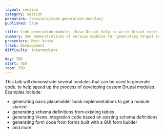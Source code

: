 ```yaml
---
layout: session
category: session
permalink: /sessions/code-generation-modules/
published: true

title: Code generation modules (Have Drupal help to write Drupal code)
summary: See demonstrations of various modules for generating Drupal code. Make Drupal write its own modules.
presenters: Matt Vance
track: Development
difficulty: Intermediate

day: TBD
start: TBD
room: TBD
---
```


This talk will demonstrate several modules that can be used to generate code, to help speed up the process of developing custom Drupal modules. Examples include:

* generating basic placeholder hook implementations to get a module started
* generating schema definitions from existing tables
* generating Views integration code based on existing schema definitions
* generating form code from forms built with a GUI form builder
* and more
